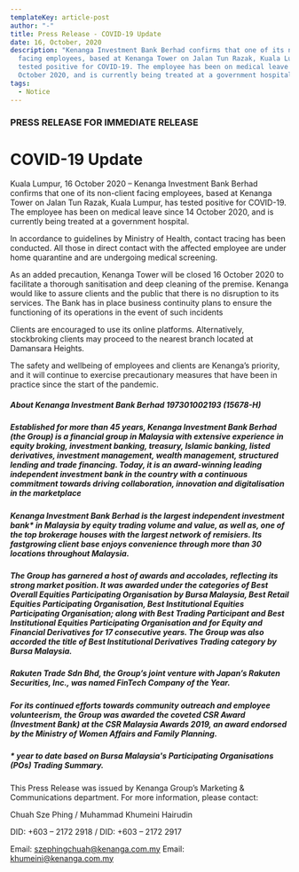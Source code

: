 ```yaml
---
templateKey: article-post
author: "-"
title: Press Release - COVID-19 Update
date: 16, October, 2020
description: "Kenanga Investment Bank Berhad confirms that one of its non-client
  facing employees, based at Kenanga Tower on Jalan Tun Razak, Kuala Lumpur, has
  tested positive for COVID-19. The employee has been on medical leave since 14
  October 2020, and is currently being treated at a government hospital. "
tags:
  - Notice
---
```

### PRESS RELEASE FOR IMMEDIATE RELEASE

# COVID-19 Update

Kuala Lumpur, 16 October 2020 – Kenanga Investment Bank Berhad confirms that one of its non-client facing employees, based at Kenanga Tower on Jalan Tun Razak, Kuala Lumpur, has tested positive for COVID-19. The employee has been on medical leave since 14 October 2020, and is currently being treated at a government hospital.

In accordance to guidelines by Ministry of Health, contact tracing has been conducted. All those in direct contact with the affected employee are under home quarantine and are undergoing medical screening.

As an added precaution, Kenanga Tower will be closed 16 October 2020 to facilitate a thorough sanitisation and deep cleaning of the premise. Kenanga would like to assure clients and the public that there is no disruption to its services. The Bank has in place business continuity plans to ensure the functioning of its operations in the event of such incidents

Clients are encouraged to use its online platforms. Alternatively, stockbroking clients may proceed to the nearest branch located at Damansara Heights.

The safety and wellbeing of employees and clients are Kenanga’s priority, and it will continue to exercise precautionary measures that have been in practice since the start of the pandemic.

##### About Kenanga Investment Bank Berhad 197301002193 (15678-H)

##### Established for more than 45 years, Kenanga Investment Bank Berhad (the Group) is a financial group in Malaysia with extensive experience in equity broking, investment banking, treasury, Islamic banking, listed derivatives, investment management, wealth management, structured lending and trade financing. Today, it is an award-winning leading independent investment bank in the country with a continuous commitment towards driving collaboration, innovation and digitalisation in the marketplace

##### Kenanga Investment Bank Berhad is the largest independent investment bank* in Malaysia by equity trading volume and value, as well as, one of the top brokerage houses with the largest network of remisiers. Its fastgrowing client base enjoys convenience through more than 30 locations throughout Malaysia.

##### The Group has garnered a host of awards and accolades, reflecting its strong market position. It was awarded under the categories of Best Overall Equities Participating Organisation by Bursa Malaysia, Best Retail Equities Participating Organisation, Best Institutional Equities Participating Organisation; along with Best Trading Participant and Best Institutional Equities Participating Organisation and for Equity and Financial Derivatives for 17 consecutive years. The Group was also accorded the title of Best Institutional Derivatives Trading category by Bursa Malaysia.

##### Rakuten Trade Sdn Bhd, the Group’s joint venture with Japan’s Rakuten Securities, Inc., was named FinTech Company of the Year.

##### For its continued efforts towards community outreach and employee volunteerism, the Group was awarded the coveted CSR Award (Investment Bank) at the CSR Malaysia Awards 2019, an award endorsed by the Ministry of Women Affairs and Family Planning.

##### \* year to date based on Bursa Malaysia's Participating Organisations (POs) Trading Summary.

This Press Release was issued by Kenanga Group’s Marketing & Communications department. For more information, please contact:

Chuah Sze Phing / Muhammad Khumeini Hairudin

DID: +603 – 2172 2918 / DID: +603 – 2172 2917

Email: szephingchuah@kenanga.com.my Email: khumeini@kenanga.com.my